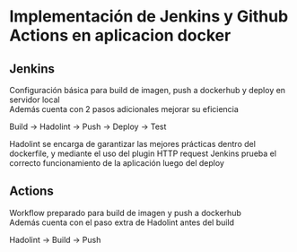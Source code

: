 # Implementación de Jenkins y Github Actions en aplicacion docker
## Jenkins
Configuración básica para build de imagen, push a dockerhub y deploy en servidor local                          
Además cuenta con 2 pasos adicionales mejorar su eficiencia                                                                 

Build -> Hadolint -> Push -> Deploy -> Test                                           

Hadolint se encarga de garantizar las mejores prácticas dentro del dockerfile, y mediante el uso del plugin HTTP request Jenkins prueba el correcto funcionamiento de la aplicación luego del deploy 

## Actions                                                                             

Workflow preparado para build de imagen y push a dockerhub                            
Además cuenta con el paso extra de Hadolint antes del build

Hadolint -> Build -> Push

